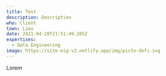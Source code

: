 ```yaml
---
title: Test
description: Description
who: Client
town: Lieu
date: 2021-04-20T21:51:49.285Z
expertises:
  - Data Engineering
image: https://site-eig-v2.netlify.app/img/picto-defi.svg
---
```

Lorem